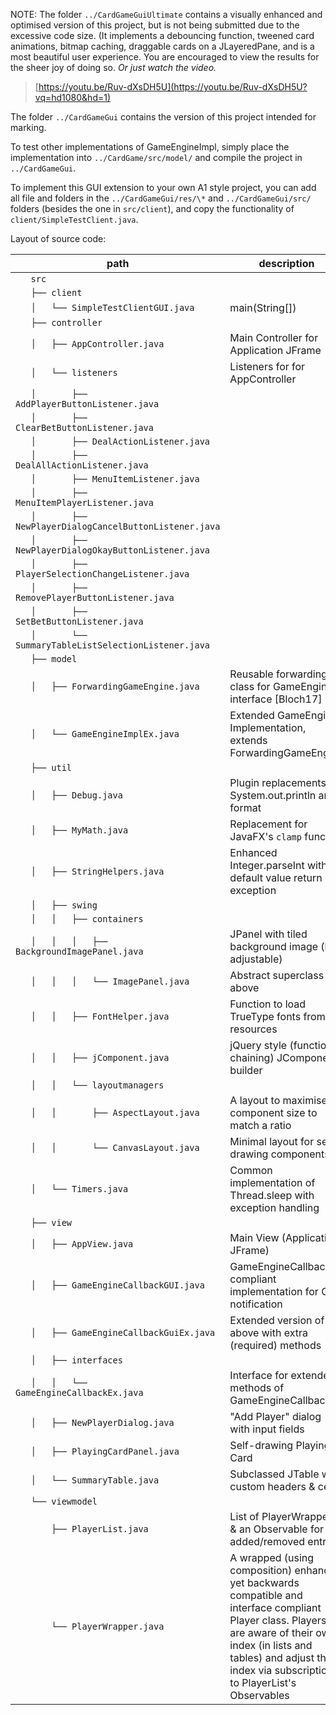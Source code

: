 NOTE: The folder `../CardGameGuiUltimate` contains a visually enhanced and 
optimised version of this project, but is not being submitted due to the
excessive code size.  (It implements a debouncing function, tweened 
card animations, bitmap caching, draggable cards on a JLayeredPane, and
is a most beautiful user experience.  You are encouraged to view the results
for the sheer joy of doing so.  *Or just watch the video.*

> [https://youtu.be/Ruv-dXsDH5U](https://youtu.be/Ruv-dXsDH5U?vq=hd1080&hd=1)

The folder `../CardGameGui` contains the version of this project intended
for marking.

To test other implementations of GameEngineImpl, simply place the  
implementation into `../CardGame/src/model/` and compile the project in
`../CardGameGui`.

To implement this GUI extension to your own A1 style project, you can add 
all file and folders in the `../CardGameGui/res/\*` and `../CardGameGui/src/` 
folders (besides the one in `src/client`), and copy the functionality of 
`client/SimpleTestClient.java`.

Layout of source code:

| path                                                            | description                                                                                                                                                                                                                           |
| ------------------------------------                            | --------------------
| `    src  `
| `    ├── client   `
| `    │   └── SimpleTestClientGUI.java    `                      | main(String[])
| `    ├── controller   `                                         |
| `    │   ├── AppController.java          `                      | Main Controller for Application JFrame
| `    │   └── listeners                   `                      | Listeners for for AppController
| `    │       ├── AddPlayerButtonListener.java     `
| `    │       ├── ClearBetButtonListener.java  `
| `    │       ├── DealActionListener.java  `
| `    │       ├── DealAllActionListener.java   `
| `    │       ├── MenuItemListener.java    `
| `    │       ├── MenuItemPlayerListener.java  `
| `    │       ├── NewPlayerDialogCancelButtonListener.java     `
| `    │       ├── NewPlayerDialogOkayButtonListener.java   `
| `    │       ├── PlayerSelectionChangeListener.java   `
| `    │       ├── RemovePlayerButtonListener.java  `
| `    │       ├── SetBetButtonListener.java    `
| `    │       └── SummaryTableListSelectionListener.java   `
| `    ├── model    `
| `    │   ├── ForwardingGameEngine.java   `                      | Reusable forwarding class for GameEngine interface [Bloch17]
| `    │   └── GameEngineImplEx.java       `                      | Extended GameEngine Implementation, extends ForwardingGameEngine
| `    ├── util     `
| `    │   ├── Debug.java                  `                      | Plugin replacements for System.out.println and format
| `    │   ├── MyMath.java                 `                      | Replacement for JavaFX's `clamp` function
| `    │   ├── StringHelpers.java          `                      | Enhanced Integer.parseInt with default value return on exception
| `    │   ├── swing    `
| `    │   │   ├── containers   `
| `    │   │   │   ├── BackgroundImagePanel.java   `              | JPanel with tiled background image (hue adjustable)
| `    │   │   │   └── ImagePanel.java             `              | Abstract superclass for above
| `    │   │   ├── FontHelper.java                 `              | Function to load TrueType fonts from resources
| `    │   │   ├── jComponent.java                 `              | jQuery style (function chaining) JComponent builder
| `    │   │   └── layoutmanagers   `
| `    │   │       ├── AspectLayout.java       `                  | A layout to maximise component size to match a ratio
| `    │   │       └── CanvasLayout.java       `                  | Minimal layout for self-drawing components
| `    │   └── Timers.java                     `                  | Common implementation of Thread.sleep with exception handling
| `    ├── view     `
| `    │   ├── AppView.java                    `                  | Main View (Application JFrame)
| `    │   ├── GameEngineCallbackGUI.java      `                  | GameEngineCallback compliant implementation for GUI notification
| `    │   ├── GameEngineCallbackGuiEx.java    `                  | Extended version of the above with extra (required) methods
| `    │   ├── interfaces   `
| `    │   │   └── GameEngineCallbackEx.java   `                  | Interface for extended methods of GameEngineCallback
| `    │   ├── NewPlayerDialog.java            `                  | "Add Player" dialog with input fields
| `    │   ├── PlayingCardPanel.java           `                  | Self-drawing Playing Card
| `    │   └── SummaryTable.java               `                  | Subclassed JTable with custom headers & cells
| `    └── viewmodel    `
| `        ├── PlayerList.java             `                      | List of PlayerWrappers & an Observable for added/removed entries
| `        └── PlayerWrapper.java          `                      | A wrapped (using composition) enhanced yet backwards compatible and interface compliant Player class. Players are aware of their  own index (in lists and tables) and adjust their index via subscription to PlayerList's Observables

